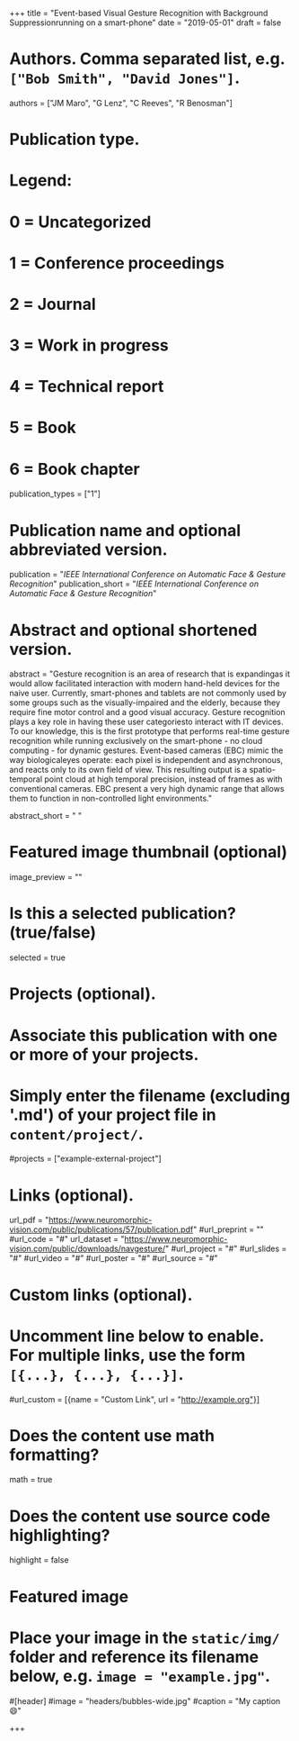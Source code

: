 +++
title = "Event-based Visual Gesture Recognition with Background Suppressionrunning on a smart-phone"
date = "2019-05-01"
draft = false

# Authors. Comma separated list, e.g. `["Bob Smith", "David Jones"]`.
authors = ["JM Maro", "G Lenz", "C Reeves", "R Benosman"]

# Publication type.
# Legend:
# 0 = Uncategorized
# 1 = Conference proceedings
# 2 = Journal
# 3 = Work in progress
# 4 = Technical report
# 5 = Book
# 6 = Book chapter
publication_types = ["1"]

# Publication name and optional abbreviated version.
publication = "*IEEE International Conference on Automatic Face & Gesture Recognition*"
publication_short = "*IEEE International Conference on Automatic Face & Gesture Recognition*"

# Abstract and optional shortened version.
abstract = "Gesture recognition is an area of research that is expandingas it would allow facilitated interaction with modern hand-held devices for the naive user. Currently, smart-phones and tablets are not commonly used by some groups such as the visually-impaired and  the elderly, because they require fine motor control and a good visual accuracy. Gesture recognition plays a key role in having these user categoriesto interact with IT devices. To our knowledge, this is the first prototype that performs real-time gesture recognition while  running exclusively on the smart-phone - no cloud computing - for dynamic gestures. Event-based cameras (EBC) mimic the way biologicaleyes  operate: each pixel is independent and asynchronous, and reacts only to its own field of view. This resulting output is a spatio-temporal point cloud at high temporal precision, instead of frames as with conventional cameras. EBC present a very high dynamic range that allows  them to function in non-controlled light environments."

abstract_short = " "

# Featured image thumbnail (optional)
image_preview = ""

# Is this a selected publication? (true/false)
selected = true

# Projects (optional).
#   Associate this publication with one or more of your projects.
#   Simply enter the filename (excluding '.md') of your project file in `content/project/`.
#projects = ["example-external-project"]

# Links (optional).
url_pdf = "https://www.neuromorphic-vision.com/public/publications/57/publication.pdf"
#url_preprint = ""
#url_code = "#"
url_dataset = "https://www.neuromorphic-vision.com/public/downloads/navgesture/"
#url_project = "#"
#url_slides = "#"
#url_video = "#"
#url_poster = "#"
#url_source = "#"

# Custom links (optional).
#   Uncomment line below to enable. For multiple links, use the form `[{...}, {...}, {...}]`.
#url_custom = [{name = "Custom Link", url = "http://example.org"}]

# Does the content use math formatting?
math = true

# Does the content use source code highlighting?
highlight = false

# Featured image
# Place your image in the `static/img/` folder and reference its filename below, e.g. `image = "example.jpg"`.
#[header]
#image = "headers/bubbles-wide.jpg"
#caption = "My caption :smile:"

+++
